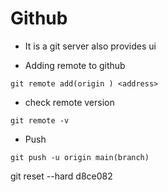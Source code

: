 # Github
- It is a git server also provides ui

- Adding remote to github
```
git remote add(origin ) <address>
```

- check remote version
``` 
git remote -v
```

- Push
```
git push -u origin main(branch) 
```
git reset --hard d8ce082